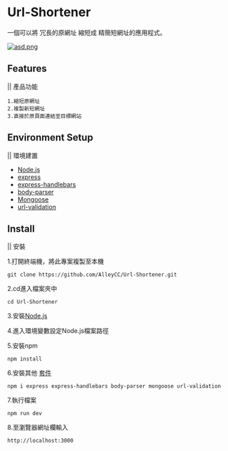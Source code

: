# Url-Shortener

 一個可以將 冗長的原網址 縮短成 精簡短網址的應用程式。
 
 [![asd.png](https://i.postimg.cc/tCZ4LRBV/asd.png)](https://postimg.cc/dLFFCFPq)
 
 ## Features 
 || 產品功能

```    
1.縮短原網址
2.複製新短網址       
3.直接於原頁面連結至目標網站
```               


 
 ## Environment Setup
 || 環境建置
 - [Node.js](https://nodejs.org/en/)
 - [express](https://www.npmjs.com/package/express)
 - [express-handlebars](https://www.npmjs.com/package/express-handlebars)
 - [body-parser](https://www.npmjs.com/package/body-parser)
 - [Mongoose](https://mongoosejs.com/docs/)
 - [url-validation](https://www.npmjs.com/package/url-validation)

 ## Install 
 || 安裝  
 
 1.打開終端機，將此專案複製至本機
 ```
 git clone https://github.com/AlleyCC/Url-Shortener.git
 ```
 2.cd進入檔案夾中
 ```
 cd Url-Shortener
 ```
 3.安裝[Node.js](#environment-setup)
 
 4.進入環境變數設定Node.js檔案路徑
 
 5.安裝npm
 ```
 npm install
 ```
 6.安裝其他 [套件](#environment-setup)
 ```
 npm i express express-handlebars body-parser mongoose url-validation
 ```
 7.執行檔案
 ```
 npm run dev
 ```
 8.至瀏覽器網址欄輸入
 ```
 http://localhost:3000
 ```
